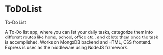 # ToDoList
To-Do List

A To-Do list app, where you can list your daily tasks, categorize them into different routes like home, school, office etc.. and delete them once the task is accomplished.
Works on MongoDB backend and HTML, CSS frontend. Express is used as the middleware using NodeJS framework.
